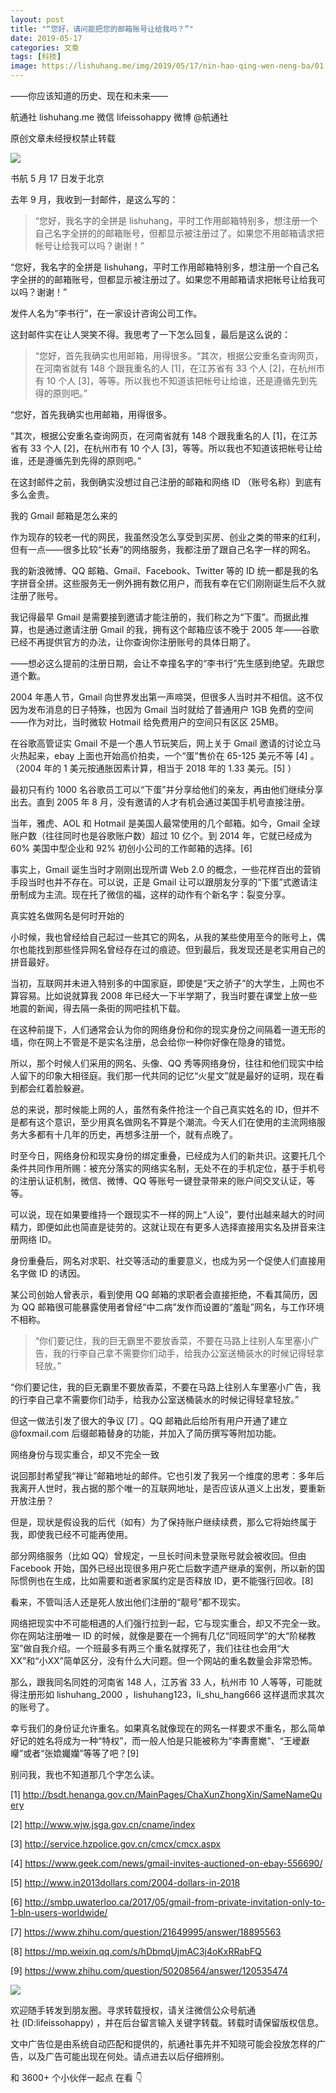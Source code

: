 ```yaml
---
layout: post
title: "“您好，请问能把您的邮箱账号让给我吗？”"
date: 2019-05-17
categories: 文章
tags: [科技]
image: https://lishuhang.me/img/2019/05/17/nin-hao-qing-wen-neng-ba/01.jpg
---
```


——你应该知道的历史、现在和未来——

航通社 lishuhang.me 微信 lifeissohappy 微博 @航通社

原创文章未经授权禁止转载

![](https://lishuhang.me/img/2019/05/17/nin-hao-qing-wen-neng-ba/01.jpg)

书航 5 月 17 日发于北京

去年 9 月，我收到一封邮件，是这么写的：

> “您好，我名字的全拼是 lishuhang，平时工作用邮箱特别多，想注册一个自己名字全拼的的邮箱账号，但都显示被注册过了。如果您不用邮箱请求把帐号让给我可以吗？谢谢！”

“您好，我名字的全拼是 lishuhang，平时工作用邮箱特别多，想注册一个自己名字全拼的的邮箱账号，但都显示被注册过了。如果您不用邮箱请求把帐号让给我可以吗？谢谢！”

发件人名为“李书行”，在一家设计咨询公司工作。

这封邮件实在让人哭笑不得。我思考了一下怎么回复，最后是这么说的：

> “您好，首先我确实也用邮箱，用得很多。“其次，根据公安重名查询网页，在河南省就有 148 个跟我重名的人 [1]，在江苏省有 33 个人 [2]，在杭州市有 10 个人 [3]，等等。所以我也不知道该把帐号让给谁，还是遵循先到先得的原则吧。”

“您好，首先我确实也用邮箱，用得很多。

“其次，根据公安重名查询网页，在河南省就有 148 个跟我重名的人 [1]，在江苏省有 33 个人 [2]，在杭州市有 10 个人 [3]，等等。所以我也不知道该把帐号让给谁，还是遵循先到先得的原则吧。”

在这封邮件之前，我倒确实没想过自己注册的邮箱和网络 ID （账号名称）到底有多么金贵。

我的 Gmail 邮箱是怎么来的

作为现存的较老一代的网民，我虽然没怎么享受到买房、创业之类的带来的红利，但有一点——很多比较“长寿”的网络服务，我都注册了跟自己名字一样的网名。

我的新浪微博、QQ 邮箱、Gmail、Facebook、Twitter 等的 ID 统一都是我的名字拼音全拼。这些服务无一例外拥有数亿用户，而我有幸在它们刚刚诞生后不久就注册了账号。

我记得最早 Gmail 是需要接到邀请才能注册的，我们称之为“下蛋”。而据此推算，也是通过邀请注册 Gmail 的我，拥有这个邮箱应该不晚于 2005 年——谷歌已经不再提供官方的办法，让你查询你注册账号的具体日期了。

——想必这么提前的注册日期，会让不幸撞名字的“李书行”先生感到绝望。先跟您道个歉。

2004 年愚人节，Gmail 向世界发出第一声啼哭，但很多人当时并不相信。这不仅因为发布消息的日子特殊，也因为 Gmail 当时就给了普通用户 1GB 免费的空间——作为对比，当时微软 Hotmail 给免费用户的空间只有区区 25MB。

在谷歌高管证实 Gmail 不是一个愚人节玩笑后，网上关于 Gmail 邀请的讨论立马火热起来，ebay 上面也开始高价拍卖，一个“蛋”售价在 65-125 美元不等 [4] 。（2004 年的 1 美元按通胀因素计算，相当于 2018 年的 1.33 美元。[5] ）

最初只有约 1000 名谷歌员工可以“下蛋”并分享给他们的亲友，再由他们继续分享出去。直到 2005 年 8 月，没有邀请的人才有机会通过美国手机号直接注册。

当年，雅虎、AOL 和 Hotmail 是美国人最常使用的几个邮箱。如今，Gmail 全球账户数（往往同时也是谷歌账户数）超过 10 亿个。到 2014 年，它就已经成为 60% 美国中型企业和 92% 初创小公司的工作邮箱的选择。[6]

事实上，Gmail 诞生当时才刚刚出现所谓 Web 2.0 的概念，一些花样百出的营销手段当时也并不存在。可以说，正是 Gmail 让可以跟朋友分享的“下蛋”式邀请注册制成为主流。现在托了微信的福，这样的动作有个新名字：裂变分享。

真实姓名做网名是何时开始的

小时候，我也曾经给自己起过一些其它的网名，从我的某些使用至今的账号上，偶尔也能找到那些怪异网名曾经存在过的痕迹。但到最后，我发现还是老实用自己的拼音最好。

当初，互联网并未进入特别多的中国家庭，即使是“天之骄子”的大学生，上网也不算容易。比如说就算我 2008 年已经大一下半学期了，我当时要在课堂上放一些地震的新闻，得去隔一条街的网吧挂机下载。

在这种前提下，人们通常会认为你的网络身份和你的现实身份之间隔着一道无形的墙，你在网上不管是不是实名注册，总会给你一种你好像在隐身的错觉。

所以，那个时候人们采用的网名、头像、QQ 秀等网络身份，往往和他们现实中给人留下的印象大相径庭。我们那一代共同的记忆“火星文”就是最好的证明，现在看到都会红着脸躲避。

总的来说，那时候能上网的人，虽然有条件抢注一个自己真实姓名的 ID，但并不是都有这个意识，至少用真名做网名不算是个潮流。今天人们在使用的主流网络服务大多都有十几年的历史，再想多注册一个，就有点晚了。

时至今日，网络身份和现实身份的绑定重叠，已经成为人们的新共识。这要托几个条件共同作用所赐：被充分落实的网络实名制，无处不在的手机定位，基于手机号的注册认证机制，微信、微博、QQ 等账号一键登录带来的账户间交叉认证，等等。

可以说，现在如果要维持一个跟现实不一样的网上“人设”，要付出越来越大的时间精力，即便如此也简直是徒劳的。这就让现在有更多人选择直接用实名及拼音来注册网络 ID。

身份重叠后，网名对求职、社交等活动的重要意义，也成为另一个促使人们直接用名字做 ID 的诱因。

某公司创始人曾表示，看到使用 QQ 邮箱的求职者会直接拒绝，不看其简历，因为 QQ 邮箱很可能暴露使用者曾经“中二病”发作而设置的“羞耻”网名，与工作环境不相称。

> “你们要记住，我的巨无霸里不要放香菜，不要在马路上往别人车里塞小广告，我的行李自己拿不需要你们动手，给我办公室送桶装水的时候记得轻拿轻放。”

“你们要记住，我的巨无霸里不要放香菜，不要在马路上往别人车里塞小广告，我的行李自己拿不需要你们动手，给我办公室送桶装水的时候记得轻拿轻放。”

但这一做法引发了很大的争议 [7] 。QQ 邮箱此后给所有用户开通了建立 @foxmail.com 后缀邮箱替身的功能，并加入了简历撰写等附加功能。

网络身份与现实重合，却又不完全一致

说回那封希望我“禅让”邮箱地址的邮件。它也引发了我另一个维度的思考：多年后我离开人世时，我占据的那个唯一的互联网地址，是否应该从道义上出发，要重新开放注册？

但是，现状是假设我的后代（如有）为了保持账户继续续费，那么它将始终属于我，即使我已经不可能再使用。

部分网络服务（比如 QQ）曾规定，一旦长时间未登录账号就会被收回。但由 Facebook 开始，国外已经出现很多用户死亡后数字遗产继承的案例，所以新的国际惯例也在生成，比如需要和逝者家属约定是否释放 ID，更不能强行回收。[8]

看来，不管叫活人还是死人放出他们注册的“靓号”都不现实。

网络把现实中不可能相遇的人们强行拉到一起，它与现实重合，却又不完全一致。你在网站注册唯一 ID 的时候，就像是要在一个拥有几亿“同班同学”的大“阶梯教室”做自我介绍。一个班最多有两三个重名就撑死了，我们往往也会用“大XX”和“小XX”简单区分，没有什么大问题。但一个网站的重名数量会非常恐怖。

那么，跟我同名同姓的河南省 148 人，江苏省 33 人，杭州市 10 人等等，可能就得注册形如 lishuhang_2000 ，lishuhang123，li_shu_hang666 这样退而求其次的账号了。

幸亏我们的身份证允许重名。如果真名就像现在的网名一样要求不重名，那么简单好记的姓名将成为一种“特权”，而一般人怕是只能被称为“李夀夁嬔”、“王巙巚巕”或者“张嫓孎孏”等等了吧？[9]

别问我，我也不知道那几个字怎么读。

[1] http://bsdt.henanga.gov.cn/MainPages/ChaXunZhongXin/SameNameQuery

[2] http://www.wjw.jsga.gov.cn/cname/index

[3] http://service.hzpolice.gov.cn/cmcx/cmcx.aspx

[4] https://www.geek.com/news/gmail-invites-auctioned-on-ebay-556690/

[5] http://www.in2013dollars.com/2004-dollars-in-2018

[6] http://smbp.uwaterloo.ca/2017/05/gmail-from-private-invitation-only-to-1-bln-users-worldwide/

[7] https://www.zhihu.com/question/21649995/answer/18895563

[8] https://mp.weixin.qq.com/s/hDbmqUjmAC3j4oKxRRabFQ

[9] https://www.zhihu.com/question/50208564/answer/120535474

![](https://lishuhang.me/img/2019/05/17/nin-hao-qing-wen-neng-ba/02.jpg)

欢迎随手转发到朋友圈。寻求转载授权，请关注微信公众号航通社 (ID:lifeissohappy) ，并在后台留言输入关键字转载。转载时请保留版权信息。

文中广告位是由系统自动匹配和提供的，航通社事先并不知晓可能会投放怎样的广告，以及广告可能出现在何处。请点进去以后仔细辨别。

和 3600+ 个小伙伴一起点 在看 👇